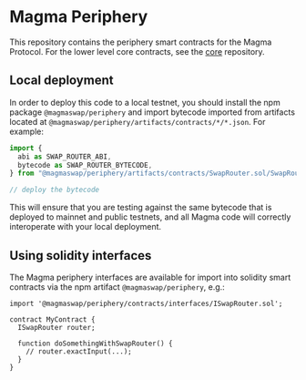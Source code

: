 # Magma Periphery

This repository contains the periphery smart contracts for the Magma Protocol.
For the lower level core contracts, see the [core](../core/)
repository.

## Local deployment

In order to deploy this code to a local testnet, you should install the npm package
`@magmaswap/periphery`
and import bytecode imported from artifacts located at
`@magmaswap/periphery/artifacts/contracts/*/*.json`.
For example:

```typescript
import {
  abi as SWAP_ROUTER_ABI,
  bytecode as SWAP_ROUTER_BYTECODE,
} from "@magmaswap/periphery/artifacts/contracts/SwapRouter.sol/SwapRouter.json";

// deploy the bytecode
```

This will ensure that you are testing against the same bytecode that is deployed to
mainnet and public testnets, and all Magma code will correctly interoperate with
your local deployment.

## Using solidity interfaces

The Magma periphery interfaces are available for import into solidity smart contracts
via the npm artifact `@magmaswap/periphery`, e.g.:

```solidity
import '@magmaswap/periphery/contracts/interfaces/ISwapRouter.sol';

contract MyContract {
  ISwapRouter router;

  function doSomethingWithSwapRouter() {
    // router.exactInput(...);
  }
}

```

